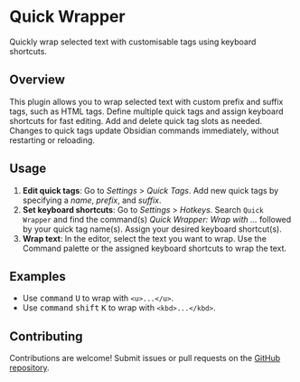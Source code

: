 # Quick Wrapper

Quickly wrap selected text with customisable tags using keyboard shortcuts.

## Overview

This plugin allows you to wrap selected text with custom prefix and suffix tags, such as HTML tags. Define multiple quick tags and assign keyboard shortcuts for fast editing. Add and delete quick tag slots as needed. Changes to quick tags update Obsidian commands immediately, without restarting or reloading.

## Usage

1. **Edit quick tags**: Go to *Settings* > *Quick Tags*. Add new quick tags by specifying a *name*, *prefix*, and *suffix*.
2. **Set keyboard shortcuts**: Go to *Settings* > *Hotkeys*. Search `Quick Wrapper` and find the command(s) *Quick Wrapper: Wrap with …* followed by your quick tag name(s). Assign your desired keyboard shortcut(s).
3. **Wrap text**: In the editor, select the text you want to wrap. Use the Command palette or the assigned keyboard shortcuts to wrap the text.

## Examples

- Use <kbd>command</kbd> <kbd>U</kbd> to wrap with `<u>...</u>`.
- Use <kbd>command</kbd> <kbd>shift</kbd> <kbd>K</kbd> to wrap with `<kbd>...</kbd>`.

## Contributing

Contributions are welcome! Submit issues or pull requests on the [GitHub repository](https://github.com/lukejanicke).